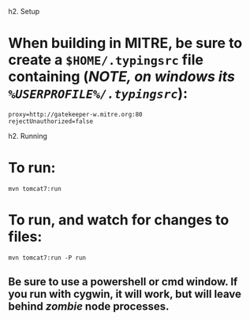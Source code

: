h2. Setup

# When building in MITRE, be sure to create a `$HOME/.typingsrc` file containing (_NOTE, on windows its `%USERPROFILE%/.typingsrc`_):
```
proxy=http://gatekeeper-w.mitre.org:80
rejectUnauthorized=false

```

h2. Running

# To run:
```
mvn tomcat7:run
```

# To run, and watch for changes to files:
```
mvn tomcat7:run -P run
```
## Be sure to use a powershell or cmd window.  If you run with cygwin, it will work, but will leave behind _zombie_ node processes.

